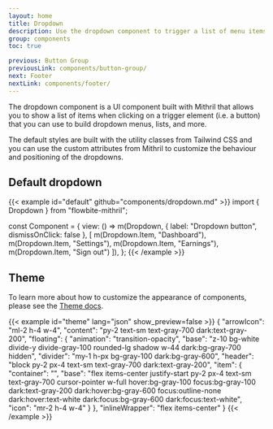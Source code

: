 ```yaml
---
layout: home
title: Dropdown
description: Use the dropdown component to trigger a list of menu items when clicking on an element such as a button or link based on multiple styles, sizes, and placements with Mithril
group: components
toc: true

previous: Button Group
previousLink: components/button-group/
next: Footer
nextLink: components/footer/
---
```


The dropdown component is a UI component built with Mithril that allows you to show a list of items when clicking on a trigger element (i.e. a button) that you can use to build dropdown menus, lists, and more.

The default styles are built with the utility classes from Tailwind CSS and you can use the custom attributes from Mithril to customize the behaviour and positioning of the dropdowns.

## Default dropdown

{{< example id="default" github="components/dropdown.md" >}}
import { Dropdown } from "flowbite-mithril";

const Component = {
  view: () =>
    m(Dropdown, { label: "Dropdown button", dismissOnClick: false }, [
      m(Dropdown.Item, "Dashboard"),
      m(Dropdown.Item, "Settings"),
      m(Dropdown.Item, "Earnings"),
      m(Dropdown.Item, "Sign out")
    ]),
};
{{< /example >}}

## Theme

To learn more about how to customize the appearance of components, please see the [Theme docs](https://www.flowbite-react.com/docs/customize/theme).

{{< example id="theme" lang="json" show_preview=false >}}
{
  "arrowIcon": "ml-2 h-4 w-4",
  "content": "py-2 text-sm text-gray-700 dark:text-gray-200",
  "floating": {
    "animation": "transition-opacity",
    "base": "z-10 bg-white divide-y divide-gray-100 rounded-lg shadow w-44 dark:bg-gray-700 hidden",
    "divider": "my-1 h-px bg-gray-100 dark:bg-gray-600",
    "header": "block py-2 px-4 text-sm text-gray-700 dark:text-gray-200",
    "item": {
      "container": "",
      "base": "flex items-center justify-start py-2 px-4 text-sm text-gray-700 cursor-pointer w-full hover:bg-gray-100 focus:bg-gray-100 dark:text-gray-200 dark:hover:bg-gray-600 focus:outline-none dark:hover:text-white dark:focus:bg-gray-600 dark:focus:text-white",
      "icon": "mr-2 h-4 w-4"
    }
  },
  "inlineWrapper": "flex items-center"
}
{{< /example >}}

